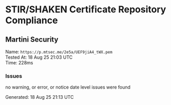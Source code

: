 # STIR/SHAKEN Certificate Repository Compliance

## Martini Security

Name: `https://p.mtsec.me/2e5a/UEF9jiA4_tWX.pem`\
Tested At: 18 Aug 25 21:03 UTC\
Time: 228ms

### Issues

no warning, or error, or notice date level issues were found

Generated: 18 Aug 25 21:13 UTC